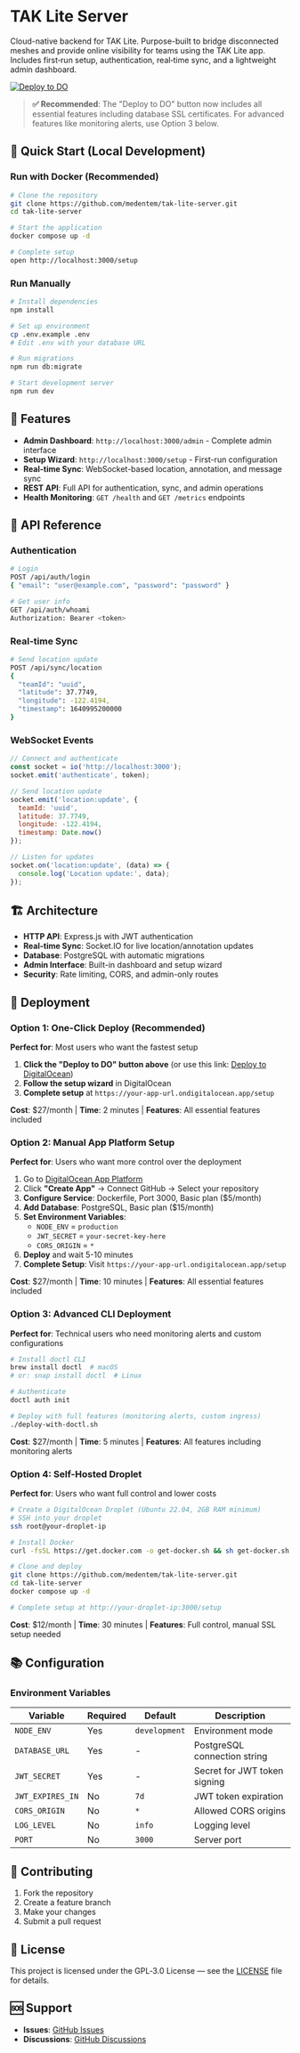 # TAK Lite Server

Cloud-native backend for TAK Lite. Purpose-built to bridge disconnected meshes and provide online visibility for teams using the TAK Lite app. Includes first‑run setup, authentication, real‑time sync, and a lightweight admin dashboard.

[![Deploy to DO](https://mp-assets1.sfo2.digitaloceanspaces.com/deploy-to-do/do-btn-blue.svg)](https://cloud.digitalocean.com/apps/new?repo=https://github.com/medentem/tak-lite-server/tree/main)

> **✅ Recommended**: The "Deploy to DO" button now includes all essential features including database SSL certificates. For advanced features like monitoring alerts, use Option 3 below.

## 🚀 Quick Start (Local Development)

### Run with Docker (Recommended)

```bash
# Clone the repository
git clone https://github.com/medentem/tak-lite-server.git
cd tak-lite-server

# Start the application
docker compose up -d

# Complete setup
open http://localhost:3000/setup
```

### Run Manually

```bash
# Install dependencies
npm install

# Set up environment
cp .env.example .env
# Edit .env with your database URL

# Run migrations
npm run db:migrate

# Start development server
npm run dev
```

## 📱 Features

- **Admin Dashboard**: `http://localhost:3000/admin` - Complete admin interface
- **Setup Wizard**: `http://localhost:3000/setup` - First-run configuration
- **Real-time Sync**: WebSocket-based location, annotation, and message sync
- **REST API**: Full API for authentication, sync, and admin operations
- **Health Monitoring**: `GET /health` and `GET /metrics` endpoints

## 🔌 API Reference

### Authentication
```bash
# Login
POST /api/auth/login
{ "email": "user@example.com", "password": "password" }

# Get user info
GET /api/auth/whoami
Authorization: Bearer <token>
```

### Real-time Sync
```bash
# Send location update
POST /api/sync/location
{
  "teamId": "uuid",
  "latitude": 37.7749,
  "longitude": -122.4194,
  "timestamp": 1640995200000
}
```

### WebSocket Events
```javascript
// Connect and authenticate
const socket = io('http://localhost:3000');
socket.emit('authenticate', token);

// Send location update
socket.emit('location:update', {
  teamId: 'uuid',
  latitude: 37.7749,
  longitude: -122.4194,
  timestamp: Date.now()
});

// Listen for updates
socket.on('location:update', (data) => {
  console.log('Location update:', data);
});
```

## 🏗️ Architecture

- **HTTP API**: Express.js with JWT authentication
- **Real-time Sync**: Socket.IO for live location/annotation updates
- **Database**: PostgreSQL with automatic migrations
- **Admin Interface**: Built-in dashboard and setup wizard
- **Security**: Rate limiting, CORS, and admin-only routes

## 🚀 Deployment

### Option 1: One-Click Deploy (Recommended)

**Perfect for**: Most users who want the fastest setup

1. **Click the "Deploy to DO" button above** (or use this link: [Deploy to DigitalOcean](https://cloud.digitalocean.com/apps/new?repo=https://github.com/medentem/tak-lite-server/tree/main))
2. **Follow the setup wizard** in DigitalOcean
3. **Complete setup** at `https://your-app-url.ondigitalocean.app/setup`

**Cost**: $27/month | **Time**: 2 minutes | **Features**: All essential features included

### Option 2: Manual App Platform Setup

**Perfect for**: Users who want more control over the deployment

1. Go to [DigitalOcean App Platform](https://cloud.digitalocean.com/apps)
2. Click **"Create App"** → Connect GitHub → Select your repository
3. **Configure Service**: Dockerfile, Port 3000, Basic plan ($5/month)
4. **Add Database**: PostgreSQL, Basic plan ($15/month)
5. **Set Environment Variables**:
   - `NODE_ENV` = `production`
   - `JWT_SECRET` = `your-secret-key-here`
   - `CORS_ORIGIN` = `*`
6. **Deploy** and wait 5-10 minutes
7. **Complete Setup**: Visit `https://your-app-url.ondigitalocean.app/setup`

**Cost**: $27/month | **Time**: 10 minutes | **Features**: All essential features included

### Option 3: Advanced CLI Deployment

**Perfect for**: Technical users who need monitoring alerts and custom configurations

```bash
# Install doctl CLI
brew install doctl  # macOS
# or: snap install doctl  # Linux

# Authenticate
doctl auth init

# Deploy with full features (monitoring alerts, custom ingress)
./deploy-with-doctl.sh
```

**Cost**: $27/month | **Time**: 5 minutes | **Features**: All features including monitoring alerts

### Option 4: Self-Hosted Droplet

**Perfect for**: Users who want full control and lower costs

```bash
# Create a DigitalOcean Droplet (Ubuntu 22.04, 2GB RAM minimum)
# SSH into your droplet
ssh root@your-droplet-ip

# Install Docker
curl -fsSL https://get.docker.com -o get-docker.sh && sh get-docker.sh

# Clone and deploy
git clone https://github.com/medentem/tak-lite-server.git
cd tak-lite-server
docker compose up -d

# Complete setup at http://your-droplet-ip:3000/setup
```

**Cost**: $12/month | **Time**: 30 minutes | **Features**: Full control, manual SSL setup needed

## 📚 Configuration

### Environment Variables

| Variable | Required | Default | Description |
|----------|----------|---------|-------------|
| `NODE_ENV` | Yes | `development` | Environment mode |
| `DATABASE_URL` | Yes | - | PostgreSQL connection string |
| `JWT_SECRET` | Yes | - | Secret for JWT token signing |
| `JWT_EXPIRES_IN` | No | `7d` | JWT token expiration |
| `CORS_ORIGIN` | No | `*` | Allowed CORS origins |
| `LOG_LEVEL` | No | `info` | Logging level |
| `PORT` | No | `3000` | Server port |

## 🤝 Contributing

1. Fork the repository
2. Create a feature branch
3. Make your changes
4. Submit a pull request

## 📄 License

This project is licensed under the GPL‑3.0 License — see the [LICENSE](LICENSE) file for details.

## 🆘 Support

- **Issues**: [GitHub Issues](https://github.com/medentem/tak-lite-server/issues)
- **Discussions**: [GitHub Discussions](https://github.com/medentem/tak-lite-server/discussions)
